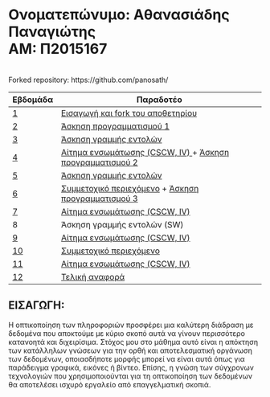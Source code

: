 <h1>Ονοματεπώνυμο: Αθανασιάδης Παναγιώτης<br>
ΑΜ: Π2015167</h1><br>
Forked repository: https://github.com/panosath/<br>

| Εβδομάδα | Παραδοτέο |
| --- | --- |
| <a href="#P">1</a> |<a href="#P">Εισαγωγή και fork του αποθετηρίου </a> |
| <a href="#P-1">2</a> |<a href="#P-1"> Άσκηση προγραμματισμού 1</a> |
| <a href="#P-2">3</a> |<a href="#P-2"> Άσκηση γραμμής εντολών</a> |
| <a href="#P-3">4</a> |<a href="#P-3"> Αίτημα ενσωμάτωσης (CSCW, IV) </a> + <a href="#P-3-1">Άσκηση προγραμματισμού 2</a>  |
|  <a href="#P-4">5 </a> |<a href="#P-4"> Άσκηση γραμμής εντολών</a> |
| <a href="#P-5">6 </a>|<a href="#P-5"> Συμμετοχικό περιεχόμενο</a> + <a href="#P-5-1"> Άσκηση προγραμματισμού 3</a> |
| <a href="#P-6">7 </a>|<a href="#P-6"> Αίτημα ενσωμάτωσης (CSCW, IV)</a> |
| 8 | Άσκηση γραμμής εντολών (SW) |
| <a href="#P-8">9</a> |<a href="#P-8"> Αίτημα ενσωμάτωσης (CSCW, IV)</a> |
| <a href="#P-7">10</a> | <a href="#P-7"> Συμμετοχικό περιεχόμενο </a>|
| <a href="#P-8">11</a> |<a href="#P-8"> Αίτημα ενσωμάτωσης (CSCW, IV)</a> |
| <a href="#P-10">12</a> | <a href="#P-10"> Τελική αναφορά </a>|

## <a name="P">ΕΙΣΑΓΩΓΗ:</a>
Η οπτικοποίηση των πληροφοριών προσφέρει μια καλύτερη διάδραση με δεδομένα που αποκτούμε με κύριο σκοπό αυτά να γίνουν περισσότερο κατανοητά και διχειρίσιμα. Στόχος μου στο μάθημα αυτό είναι η απόκτηση των κατάλληλων γνώσεων για την ορθή και αποτελεσματική οργάνωση των δεδομένων, οποιασδήποτε μορφής μπορεί να είναι αυτά όπως για παράδειγμα γραφικά, εικόνες ή βίντεο. Επίσης, η γνώση των σύγχρονων τεχνολογιών που χρησιμοποιούνται για τη οπτικοποίηση των δεδομένων θα αποτελέσει ισχυρό εργαλείο από επαγγελματική σκοπιά.

